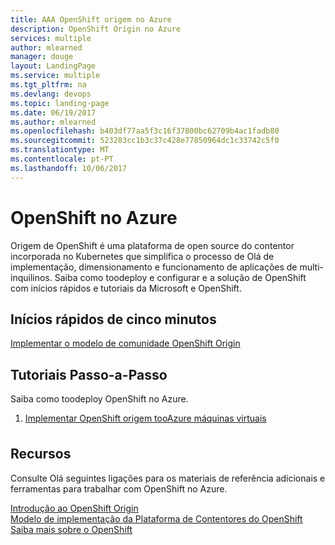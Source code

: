 ```yaml
---
title: AAA OpenShift origem no Azure
description: OpenShift Origin no Azure
services: multiple
author: mlearned
manager: douge
layout: LandingPage
ms.service: multiple
ms.tgt_pltfrm: na
ms.devlang: devops
ms.topic: landing-page
ms.date: 06/19/2017
ms.author: mlearned
ms.openlocfilehash: b403df77aa5f3c16f37800bc62709b4ac1fadb80
ms.sourcegitcommit: 523283cc1b3c37c428e77850964dc1c33742c5f0
ms.translationtype: MT
ms.contentlocale: pt-PT
ms.lasthandoff: 10/06/2017
---
```

<div class="content">
    <h1>OpenShift no Azure</h1>
    <div class="introHolder" style="justify-content: space-between;">
        <div class="intro" style="min-width: 200px">
Origem de OpenShift é uma plataforma de open source do contentor incorporada no Kubernetes que simplifica o processo de Olá de implementação, dimensionamento e funcionamento de aplicações de multi-inquilinos.  Saiba como toodeploy e configurar e a solução de OpenShift com inícios rápidos e tutoriais da Microsoft e OpenShift. 
        </div>
    </div>
<h2>Inícios rápidos de cinco minutos</h2>
<a href="https://azure.microsoft.com/resources/templates/openshift-origin-rhel/">Implementar o modelo de comunidade OpenShift Origin</a> 
<h2>Tutoriais Passo-a-Passo</h2>
<p>Saiba como toodeploy OpenShift no Azure.</p>
<ol>
  <li><a href="/azure/virtual-machines/linux/openshift-get-started">Implementar OpenShift origem tooAzure máquinas virtuais</a></li>  
</ol>
<h2 style="margin-top: 36px">Recursos</h2>
<p>Consulte Olá seguintes ligações para os materiais de referência adicionais e ferramentas para trabalhar com OpenShift no Azure.</p>
<a href="https://docs.openshift.org/latest/getting_started/index.html">Introdução ao OpenShift Origin</a><br/>
<a href="https://github.com/Microsoft/openshift-container-platform">Modelo de implementação da Plataforma de Contentores do OpenShift</a><br/>
<a href="https://docs.openshift.org/latest/welcome/index.html">Saiba mais sobre o OpenShift</a><br/>
</div>